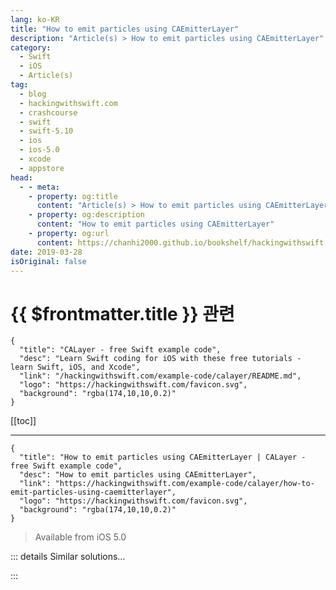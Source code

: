 ```yaml
---
lang: ko-KR
title: "How to emit particles using CAEmitterLayer"
description: "Article(s) > How to emit particles using CAEmitterLayer"
category:
  - Swift
  - iOS
  - Article(s)
tag: 
  - blog
  - hackingwithswift.com
  - crashcourse
  - swift
  - swift-5.10
  - ios
  - ios-5.0
  - xcode
  - appstore
head:
  - - meta:
    - property: og:title
      content: "Article(s) > How to emit particles using CAEmitterLayer"
    - property: og:description
      content: "How to emit particles using CAEmitterLayer"
    - property: og:url
      content: https://chanhi2000.github.io/bookshelf/hackingwithswift.com/example-code/calayer/how-to-emit-particles-using-caemitterlayer.html
date: 2019-03-28
isOriginal: false
---
```


# {{ $frontmatter.title }} 관련

```component VPCard
{
  "title": "CALayer - free Swift example code",
  "desc": "Learn Swift coding for iOS with these free tutorials - learn Swift, iOS, and Xcode",
  "link": "/hackingwithswift.com/example-code/calayer/README.md",
  "logo": "https://hackingwithswift.com/favicon.svg",
  "background": "rgba(174,10,10,0.2)"
}
```

[[toc]]

---

```component VPCard
{
  "title": "How to emit particles using CAEmitterLayer | CALayer - free Swift example code",
  "desc": "How to emit particles using CAEmitterLayer",
  "link": "https://hackingwithswift.com/example-code/calayer/how-to-emit-particles-using-caemitterlayer",
  "logo": "https://hackingwithswift.com/favicon.svg",
  "background": "rgba(174,10,10,0.2)"
}
```

> Available from iOS 5.0

<!-- TODO: 작성 -->

<!-- 
Believe it or not, iOS has a built-in particle system that works great in all UIKit apps and is immensely customizable. To get started you need to create a `CAEmitterLayer` object and tell it how to create particles: where it should create them, how big the emitter should be, and what types of particles should exist.

The "type of particles" part is handled by `CAEmitterCell`, which covers details like how fast to create, how long they should live, whether they should spin and/or fade out, what texture to use, and more. You can add as many `CAEmitterCells` to a `CAEmitterLayer` as you need.

Here's some example code to get you started. This creates particles of three different colors, all falling and spinning down from the top of the screen. The image "particle_confetti" is just a small white triangle that I drew by hand - you should replace that with something more interesting.

```swift
func createParticles() {
    let particleEmitter = CAEmitterLayer()

    particleEmitter.emitterPosition = CGPoint(x: view.center.x, y: -96)
    particleEmitter.emitterShape = .line
    particleEmitter.emitterSize = CGSize(width: view.frame.size.width, height: 1)

    let red = makeEmitterCell(color: UIColor.red)
    let green = makeEmitterCell(color: UIColor.green)
    let blue = makeEmitterCell(color: UIColor.blue)

    particleEmitter.emitterCells = [red, green, blue]

    view.layer.addSublayer(particleEmitter)
}

func makeEmitterCell(color: UIColor) -> CAEmitterCell {
    let cell = CAEmitterCell()
    cell.birthRate = 3
    cell.lifetime = 7.0
    cell.lifetimeRange = 0
    cell.color = color.cgColor
    cell.velocity = 200
    cell.velocityRange = 50
    cell.emissionLongitude = CGFloat.pi
    cell.emissionRange = CGFloat.pi / 4
    cell.spin = 2
    cell.spinRange = 3
    cell.scaleRange = 0.5
    cell.scaleSpeed = -0.05

    cell.contents = UIImage(named: "particle_confetti")?.cgImage
    return cell
}
```

-->

::: details Similar solutions…

<!--
/example-code/games/how-to-emit-particles-using-skemitternode">How to emit particles using SKEmitterNode 
/quick-start/swiftui/how-to-create-multi-column-lists-using-table">How to create multi-column lists using Table 
/quick-start/concurrency/how-to-use-mainactor-to-run-code-on-the-main-queue">How to use @MainActor to run code on the main queue 
/example-code/games/how-to-advance-time-in-an-skemitternode-using-advancesimulationtime">How to advance time in an SKEmitterNode using advanceSimulationTime() 
/quick-start/swiftui/how-to-add-advanced-text-styling-using-attributedstring">How to add advanced text styling using AttributedString</a>
-->

:::

